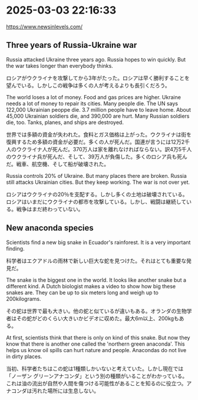# 2025-03-03 22:16:33

https://www.newsinlevels.com/

## Three years of Russia-Ukraine war

Russia attacked Ukraine three years ago. Russia hopes to win quickly. But the war takes longer than everybody thinks.

ロシアがウクライナを攻撃してから3年がたった。ロシアは早く勝利することを望んでいる。しかしこの戦争は多くの人が考えるよりも長引くだろう。

The world loses a lot of money. Food and gas prices are higher. Ukraine needs a lot of money to repair its cities. Many people die. The UN says 122,000 Ukrainian peoppe die. 3.7 million people have to leave home. About 45,000 Ukrainian soldiers die, and 390,000 are hurt. Many Russian soldiers die, too. Tanks, planes, and ships are destroyed.

世界では多額の資金が失われた。食料とガス価格は上がった。ウクライナは街を復興するため多額の資金が必要だ。多くの人が死んだ。国連が言うには12万2千人のウクライナ人が死んだ。370万人は家を離れなければならない。訳4万5千人のウクライナ兵が死んだ、そして、39万人が負傷した。多くのロシア兵も死んだ。戦車、航空機、そして船が破壊された。

Russia controls 20% of Ukraine. But many places there are broken. Russia still attacks Ukrainian cities. But they keep working. The war is not over yet.

ロシアはウクライナの20％を支配する。しかし多くの土地は破壊されている。ロシアはいまだにウクライナの都市を攻撃している。しかし、戦闘は継続している。戦争はまだ終わっていない。

## New anaconda species

Scientists find a new big snake in Ecuador's rainforest. It is a very important finding.

科学者はエクアドルの雨林で新しい巨大な蛇を見つけた。それはとても重要な発見だ。

The snake is the biggest one in the world. It looks like another snake but a different kind. A Dutch biologist makes a video to show how big these snakes are. They can be up to six meters long and weigh up to 200kilograms.

その蛇は世界で最も大きい。他の蛇と似ているが違いもある。オランダの生物学者はその蛇がどのくらい大きいかビデオに収めた。最大6m以上、200kgもある。

At first, scientists think that there is only on kind of this snake. But now they know that there is another one called the 'northern green anaconda'. This helps us know oil spills can hurt nature and people. Anacondas do not live in dirty places.

当初、科学者たちはこの蛇は1種類しかいないと考えていた。しかし現在では「ノーザン グリーンアナコンダ」という別の種類がいることがわかっている。これは油の流出が自然や人間を傷つける可能性があることを知るのに役立つ。アナコンダは汚れた場所には生息しない。

